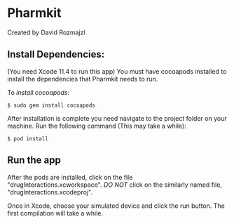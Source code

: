 # Pharmkit
Created by David Rozmajzl

## Install Dependencies:
(You need Xcode 11.4 to run this app)
You must have cocoapods installed to install the dependencies that Pharmkit needs to run.

To *install cocoapods*:

    $ sudo gem install cocoapods

After installation is complete you need navigate to the project folder on your machine.
Run the following command (This may take a while):

    $ pod install

## Run the app
After the pods are installed, click on the file "drugInteractions.xcworkspace". *DO NOT* click on the 
similarly named file, "drugInteractions.xcodeproj".

Once in Xcode, choose your simulated device and click the run button.
The first compilation will take a while.